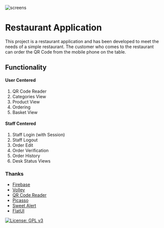 ![screens](https://cloud.githubusercontent.com/assets/16848490/26680729/298d33f8-46e3-11e7-8cec-6cfd3547d348.png)

# Restaurant Application

This project is a restaurant application and has been developed to meet the needs of a simple restaurant. The customer who comes to the restaurant can order the QR Code from the mobile phone on the table.

## Functionality
#### User Centered

1. QR Code Reader
2. Categories View
3. Product View
4. Ordering
5. Basket View

#### Staff Centered

1. Staff Login (with Session)
2. Staff Logout
3. Order Edit
4. Order Verification
5. Order History
6. Desk Status Views


### Thanks

  * [Firebase](https://github.com/firebase/quickstart-android)
  * [Volley](https://github.com/google/volley)
  * [QR Code Reader](https://github.com/KingsMentor/MobileVisionBarcodeScanner)
  * [Picasso](https://github.com/square/picasso)
  * [Sweet Alert](https://github.com/pedant/sweet-alert-dialog)
  * [FlatUI](https://github.com/eluleci/FlatUI)  

[![License: GPL v3](https://img.shields.io/badge/License-GPL%20v3-blue.svg)](https://www.gnu.org/licenses/gpl-3.0)
